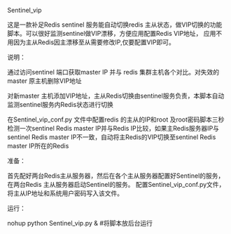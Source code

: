 Sentinel_vip

  这是一款补足Redis sentinel 服务能自动切换redis 主从状态，做VIP切换的功能脚本。可以很好监测sentinel做VIP漂移，方便应用配置Redis VIP地址，
应用不用因为主从Redis因主漂移至从需要修改IP,仅要配置VIP即可。

说明：

  通过访问sentinel 端口获取master IP 并与 redis 集群主机各个对比。对失效的master 原主机删除VIP地址

  对新master 主机添加VIP地址，主从Redis切换由sentinel服务负责，本脚本自动监测sentinel服务内Redis状态进行切换

  在Sentinel_vip_conf.py 文件中配置redis 的主从的IP和root 及root密码脚本三秒检测一次sentinel Redis master IP并与Redis IP比较，如果主Redis服务器IP与sentinel Redis master IP不一致，自动将主Redis的VIP切换至sentinel Redis master IP所在的Redis

准备：
   
   首先配好两台Redis主从服务器，然后在各个主从服务器配置好Sentinel的服务，在两台Redis 主从服务器启动Sentinel的服务。
   配置Sentinel_vip_conf.py文件，将主从IP地址和系统用户密码写入该文件。

运行：

  nohup python Sentinel_vip.py &   #将脚本放后台运行
